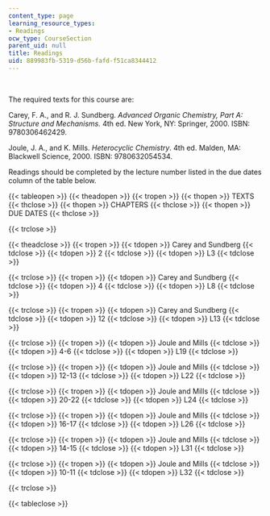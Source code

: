 ```yaml
---
content_type: page
learning_resource_types:
- Readings
ocw_type: CourseSection
parent_uid: null
title: Readings
uid: 889983fb-5319-d56b-fafd-f51ca8344412
---
```


  
 

The required texts for this course are:

Carey, F. A., and R. J. Sundberg. _Advanced Organic Chemistry, Part A: Structure and Mechanisms._ 4th ed. New York, NY: Springer, 2000. ISBN: 9780306462429.

Joule, J. A., and K. Mills. _Heterocyclic Chemistry_. 4th ed. Malden, MA: Blackwell Science, 2000. ISBN: 9780632054534.

Readings should be completed by the lecture number listed in the due dates column of the table below.

{{< tableopen >}}
{{< theadopen >}}
{{< tropen >}}
{{< thopen >}}
TEXTS
{{< thclose >}}
{{< thopen >}}
CHAPTERS
{{< thclose >}}
{{< thopen >}}
DUE DATES
{{< thclose >}}

{{< trclose >}}

{{< theadclose >}}
{{< tropen >}}
{{< tdopen >}}
Carey and Sundberg
{{< tdclose >}}
{{< tdopen >}}
2
{{< tdclose >}}
{{< tdopen >}}
L3
{{< tdclose >}}

{{< trclose >}}
{{< tropen >}}
{{< tdopen >}}
Carey and Sundberg
{{< tdclose >}}
{{< tdopen >}}
4
{{< tdclose >}}
{{< tdopen >}}
L8
{{< tdclose >}}

{{< trclose >}}
{{< tropen >}}
{{< tdopen >}}
Carey and Sundberg
{{< tdclose >}}
{{< tdopen >}}
12
{{< tdclose >}}
{{< tdopen >}}
L13
{{< tdclose >}}

{{< trclose >}}
{{< tropen >}}
{{< tdopen >}}
Joule and Mills
{{< tdclose >}}
{{< tdopen >}}
4-6
{{< tdclose >}}
{{< tdopen >}}
L19
{{< tdclose >}}

{{< trclose >}}
{{< tropen >}}
{{< tdopen >}}
Joule and Mills
{{< tdclose >}}
{{< tdopen >}}
12-13
{{< tdclose >}}
{{< tdopen >}}
L22
{{< tdclose >}}

{{< trclose >}}
{{< tropen >}}
{{< tdopen >}}
Joule and Mills
{{< tdclose >}}
{{< tdopen >}}
20-22
{{< tdclose >}}
{{< tdopen >}}
L24
{{< tdclose >}}

{{< trclose >}}
{{< tropen >}}
{{< tdopen >}}
Joule and Mills
{{< tdclose >}}
{{< tdopen >}}
16-17
{{< tdclose >}}
{{< tdopen >}}
L26
{{< tdclose >}}

{{< trclose >}}
{{< tropen >}}
{{< tdopen >}}
Joule and Mills
{{< tdclose >}}
{{< tdopen >}}
14-15
{{< tdclose >}}
{{< tdopen >}}
L31
{{< tdclose >}}

{{< trclose >}}
{{< tropen >}}
{{< tdopen >}}
Joule and Mills
{{< tdclose >}}
{{< tdopen >}}
10-11
{{< tdclose >}}
{{< tdopen >}}
L32
{{< tdclose >}}

{{< trclose >}}

{{< tableclose >}}